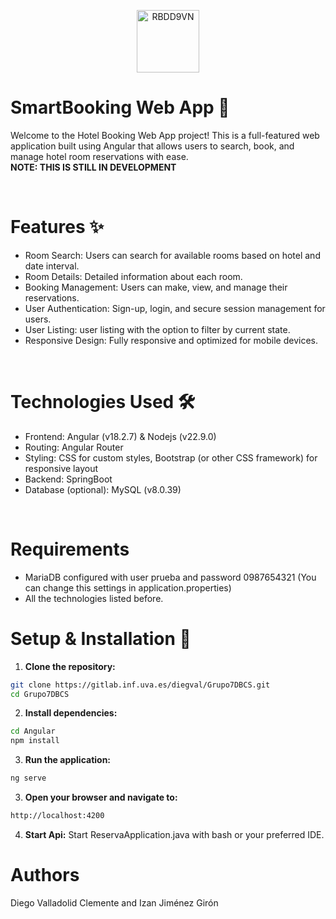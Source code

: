 <p align="center">
<img src="https://i.ibb.co/Fq8SXJd/RBDD9VN.png" alt="RBDD9VN" width="100">
</p>

# SmartBooking Web App 🏨
Welcome to the Hotel Booking Web App project! This is a full-featured web application built using Angular that allows users to search, book, and manage hotel room reservations with ease.
<br>
**NOTE: THIS IS STILL IN DEVELOPMENT**

<br>

# Features ✨
- Room Search: Users can search for available rooms based on hotel and date interval.
- Room Details: Detailed information about each room.
- Booking Management: Users can make, view, and manage their reservations.
- User Authentication: Sign-up, login, and secure session management for users.
- User Listing: user listing with the option to filter by current state.
- Responsive Design: Fully responsive and optimized for mobile devices.


<br>

# Technologies Used 🛠️
- Frontend: Angular (v18.2.7) & Nodejs (v22.9.0)
- Routing: Angular Router
- Styling: CSS for custom styles, Bootstrap (or other CSS framework) for responsive layout
- Backend: SpringBoot
- Database (optional): MySQL (v8.0.39)

<br>

# Requirements
- MariaDB configured with user prueba and password 0987654321 (You can change this settings in application.properties)
- All the technologies listed before.

# Setup & Installation 🚀
1. **Clone the repository:**
```bash
git clone https://gitlab.inf.uva.es/diegval/Grupo7DBCS.git
cd Grupo7DBCS
```
2. **Install dependencies:**
```bash
cd Angular
npm install
```
3. **Run the application:**
```bash
ng serve
```
3. **Open your browser and navigate to:**
```bash
http://localhost:4200
```
4. **Start Api:**
Start ReservaApplication.java with bash or your preferred IDE.

# Authors
Diego Valladolid Clemente and Izan Jiménez Girón
